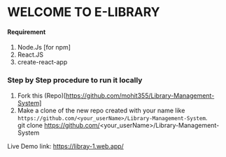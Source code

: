 # WELCOME TO E-LIBRARY

#### Requirement

1. Node.Js [for npm]
2. React.JS
3. create-react-app

### Step by Step procedure to run it locally

1. Fork this (Repo)[https://github.com/mohit355/Library-Management-System]
2. Make a clone of the new repo created with your name like `https://github.com/<your_userName>/Library-Management-System`. <div>git clone https://github.com/<your_userName>/Library-Management-System</div>

Live Demo link: https://libray-1.web.app/
